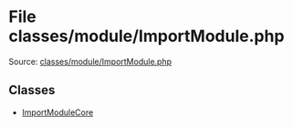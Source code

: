 File classes/module/ImportModule.php
=========

Source: [classes/module/ImportModule.php](https://github.com/PrestaShop/PrestaShop/blob/1.6.1.0/classes/module/ImportModule.php)


Classes
-------

* [ImportModuleCore](class.ImportModuleCore.md)

